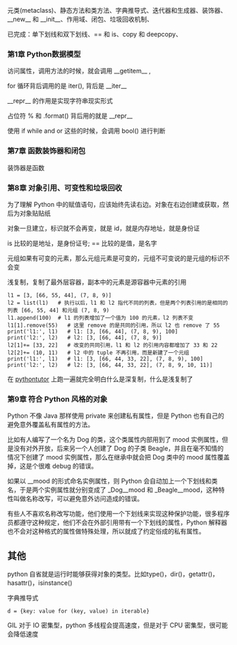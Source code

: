 
元类(metaclass)、静态方法和类方法、字典推导式、迭代器和生成器、装饰器、\_\_new__ 和 \_\_init__、作用域、闭包、垃圾回收机制、

已完成：单下划线和双下划线、== 和 is、copy 和 deepcopy、  

### 第1章 Python数据模型  

访问属性，调用方法的时候，就会调用 \_\_getitem__ ,   

for 循环背后调用的是 iter(), 背后是 \_\_iter__    

\_\_repr__ 的作用是实现字符串现实形式  

占位符 % 和 .format() 背后用的就是 \_\_repr__  

使用 if while and or 这些的时候，会调用 bool() 进行判断  




### 第7章 函数装饰器和闭包  

装饰器是函数  




### 第8章 对象引用、可变性和垃圾回收  

为了理解 Python 中的赋值语句，应该始终先读右边。对象在右边创建或获取，然后为对象贴贴纸  

对象一旦建立，标识就不会再变，就是 id，就是内存地址，就是身份证  

is 比较的是地址，是身份证号; == 比较的是值，是名字  

元组如果有可变的元素，那么元组元素是可变的，元组不可变说的是元组的标识不会变  

浅复制，复制了最外层容器，副本中的元素是源容器中元素的引用  

    l1 = [3, [66, 55, 44], (7, 8, 9)] 
    l2 = list(l1)   # 执行以后，l1 和 l2 指代不同的列表，但是两个列表引用的是相同的列表 [66, 55, 44] 和元组 (7, 8, 9)  
    l1.append(100)  # l1 的列表增加了一个值为 100 的元素，l2 列表不变
    l1[1].remove(55)   # 这里 remove 的是共同的引用，所以 l2 也 remove 了 55  
    print('l1:', l1)   # l1: [3, [66, 44], (7, 8, 9), 100]
    print('l2:', l2)   # l2: [3, [66, 44], (7, 8, 9)]
    l2[1]+= [33, 22]   # 改变的共同引用，l1 和 l2 的引用内容都增加了 33 和 22  
    l2[2]+= (10, 11)   # l2 中的 tuple 不再引用，而是新建了一个元组
    print('l1:', l1)   # l1: [3, [66, 44, 33, 22], (7, 8, 9), 100]
    print('l2:', l2)   # l2: [3, [66, 44, 33, 22], (7, 8, 9, 10, 11)]  

在 [pythontutor](http://www.pythontutor.com/live.html#mode=edit) 上跑一遍就完全明白什么是深复制，什么是浅复制了  



### 第9章 符合 Python 风格的对象  

Python 不像 Java 那样使用 private 来创建私有属性，但是 Python 也有自己的避免意外覆盖私有属性的方法。  

比如有人编写了一个名为 Dog 的类，这个类属性内部用到了 mood 实例属性，但是没有对外开放，后来另一个人创建了 Dog 的子类 Beagle，并且在毫不知情的情况下创建了 mood 实例属性，那么在继承中就会把 Dog 类中的 mood 属性覆盖掉，这是个很难 debug 的错误。  

如果以 \_\_mood 的形式命名实例属性，则 Python 会自动加上一个下划线和类名，于是两个实例属性就分别变成了 \_Dog\_\_mood 和 \_Beagle\_\_mood，这种特性叫做名称改写，可以避免意外访问造成的错误。  

有些人不喜欢名称改写功能，他们使用一个下划线来实现这种保护功能，很多程序员都遵守这种规定，他们不会在外部引用带有一个下划线的属性，Python 解释器也不会对这种格式的属性做特殊处理，所以就成了约定俗成的私有属性。  




## 其他  

python 自省就是运行时能够获得对象的类型。比如type()，dir()，getattr()，hasattr()，isinstance()  

字典推导式 

    d = {key: value for (key, value) in iterable}
    
GIL 对于 IO 密集型，python 多线程会提高速度，但是对于 CPU 密集型，很可能会降低速度  


